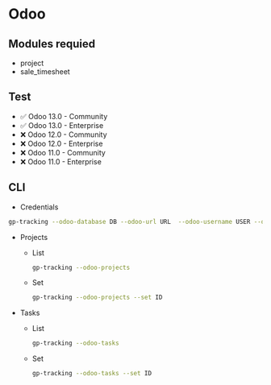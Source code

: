 # Odoo 

## Modules requied 
* project
* sale_timesheet

## Test 
* ✅ Odoo 13.0 - Community
* ✅ Odoo 13.0 - Enterprise
* ❌ Odoo 12.0 - Community
* ❌ Odoo 12.0 - Enterprise
* ❌ Odoo 11.0 - Community
* ❌ Odoo 11.0 - Enterprise

## CLI

*  Credentials
  ```bash
  gp-tracking --odoo-database DB --odoo-url URL  --odoo-username USER --odoo-password PASS
  ```

* Projects
  * List
    ```bash
    gp-tracking --odoo-projects
    ```

  * Set
    ```bash
    gp-tracking --odoo-projects --set ID
    ```

* Tasks
  * List
    ```bash
    gp-tracking --odoo-tasks
    ```

  * Set
    ```bash
    gp-tracking --odoo-tasks --set ID
    ```